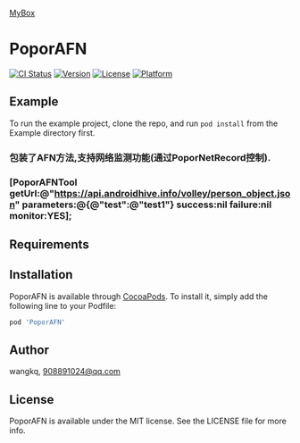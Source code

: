 <a href='https://github.com/popor/mybox'> MyBox </a>

# PoporAFN

[![CI Status](https://img.shields.io/travis/wangkq/PoporAFN.svg?style=flat)](https://travis-ci.org/wangkq/PoporAFN)
[![Version](https://img.shields.io/cocoapods/v/PoporAFN.svg?style=flat)](https://cocoapods.org/pods/PoporAFN)
[![License](https://img.shields.io/cocoapods/l/PoporAFN.svg?style=flat)](https://cocoapods.org/pods/PoporAFN)
[![Platform](https://img.shields.io/cocoapods/p/PoporAFN.svg?style=flat)](https://cocoapods.org/pods/PoporAFN)

## Example

To run the example project, clone the repo, and run `pod install` from the Example directory first.
### 包装了AFN方法,支持网络监测功能(通过PoporNetRecord控制).
### [PoporAFNTool getUrl:@"https://api.androidhive.info/volley/person_object.json" parameters:@{@"test":@"test1"} success:nil failure:nil monitor:YES];

## Requirements

## Installation

PoporAFN is available through [CocoaPods](https://cocoapods.org). To install
it, simply add the following line to your Podfile:

```ruby
pod 'PoporAFN'
```

## Author

wangkq, 908891024@qq.com

## License

PoporAFN is available under the MIT license. See the LICENSE file for more info.
